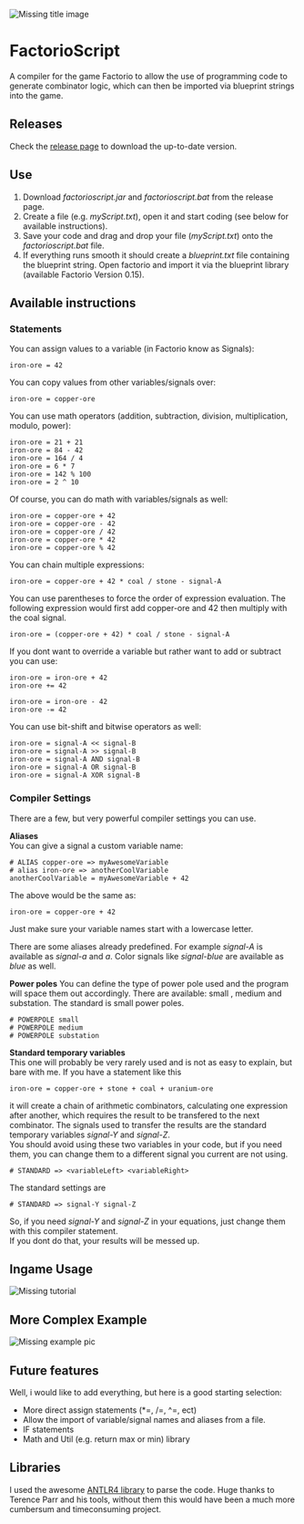![Missing title image](https://github.com/un0btanium/FactorioScript/blob/master/images/factorioscript.png)

# FactorioScript
A compiler for the game Factorio to allow the use of programming code to generate combinator logic, which can then be imported via blueprint strings into the game.


## Releases

Check the [release page](https://github.com/un0btanium/FactorioScript/releases) to download the up-to-date version.

## Use

1. Download *factorioscript.jar* and *factorioscript.bat* from the release page.  
2. Create a file (e.g. *myScript.txt*), open it and start coding (see below for available instructions).  
3. Save your code and drag and drop your file (*myScript.txt*) onto the *factorioscript.bat* file.
4. If everything runs smooth it should create a *blueprint.txt* file containing the blueprint string. Open factorio and import it via the blueprint library (available Factorio Version 0.15).

## Available instructions

### Statements

You can assign values to a variable (in Factorio know as Signals):
```FactorioScript
iron-ore = 42
```

You can copy values from other variables/signals over:

```FactorioScript
iron-ore = copper-ore
```

You can use math operators (addition, subtraction, division, multiplication, modulo, power):

```FactorioScript
iron-ore = 21 + 21
iron-ore = 84 - 42
iron-ore = 164 / 4
iron-ore = 6 * 7
iron-ore = 142 % 100
iron-ore = 2 ^ 10
```

Of course, you can do math with variables/signals as well:

```FactorioScript
iron-ore = copper-ore + 42
iron-ore = copper-ore - 42
iron-ore = copper-ore / 42
iron-ore = copper-ore * 42
iron-ore = copper-ore % 42
```

You can chain multiple expressions:

```FactorioScript
iron-ore = copper-ore + 42 * coal / stone - signal-A
```

You can use parentheses to force the order of expression evaluation. The following expression would first add copper-ore and 42 then multiply with the coal signal.

```FactorioScript
iron-ore = (copper-ore + 42) * coal / stone - signal-A
```

If you dont want to override a variable but rather want to add or subtract you can use:

```FactorioScript
iron-ore = iron-ore + 42
iron-ore += 42

iron-ore = iron-ore - 42
iron-ore -= 42
```

You can use bit-shift and bitwise operators as well:

```FactorioScript
iron-ore = signal-A << signal-B
iron-ore = signal-A >> signal-B
iron-ore = signal-A AND signal-B
iron-ore = signal-A OR signal-B
iron-ore = signal-A XOR signal-B
```

### Compiler Settings

There are a few, but very powerful compiler settings you can use.  

**Aliases**  
You can give a signal a custom variable name:
```FactorioScript
# ALIAS copper-ore => myAwesomeVariable
# alias iron-ore => anotherCoolVariable
anotherCoolVariable = myAwesomeVariable + 42
```

The above would be the same as:
```FactorioScript
iron-ore = copper-ore + 42
```

Just make sure your variable names start with a lowercase letter.

There are some aliases already predefined. For example *signal-A* is available as *signal-a* and *a*. Color signals like *signal-blue* are available as *blue* as well.

**Power poles**
You can define the type of power pole used and the program will space them out accordingly. There are available: small , medium and substation.
The standard is small power poles.

```FactorioScript
# POWERPOLE small
# POWERPOLE medium
# POWERPOLE substation
```



**Standard temporary variables**  
This one will probably be very rarely used and is not as easy to explain, but bare with me.
If you have a statement like this

```FactorioScript
iron-ore = copper-ore + stone + coal + uranium-ore
```
it will create a chain of arithmetic combinators, calculating one expression after another, which requires the result to be transfered to the next combinator. The signals used to transfer the results are the standard temporary variables *signal-Y* and *signal-Z*.  
You should avoid using these two variables in your code, but if you need them, you can change them to a different signal you current are not using.

```FactorioScript
# STANDARD => <variableLeft> <variableRight>
```
The standard settings are 

```FactorioScript
# STANDARD => signal-Y signal-Z
```
So, if you need *signal-Y* and *signal-Z* in your equations, just change them with this compiler statement.  
If you dont do that, your results will be messed up.


## Ingame Usage

![Missing tutorial](https://github.com/un0btanium/FactorioScript/blob/master/images/fstut.png)


## More Complex Example

![Missing example pic](https://github.com/un0btanium/FactorioScript/blob/master/images/fscomplex.png)

## Future features

Well, i would like to add everything, but here is a good starting selection:

* More direct assign statements (*=, /=, ^=, ect)
* Allow the import of variable/signal names and aliases from a file.
* IF statements
* Math and Util (e.g. return max or min) library


## Libraries

I used the awesome [ANTLR4 library](http://www.antlr.org/) to parse the code. Huge thanks to Terence Parr and his tools, without them this would have been a much more cumbersum and timeconsuming project.
